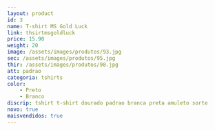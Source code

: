 ```yaml
---
layout: product
id: 3
name: T-shirt MS Gold Luck 
link: thsirtmsgoldluck
price: 15.90
weight: 20
image: /assets/images/produtos/93.jpg
sec: /assets/images/produtos/95.jpg
thir: /assets/images/produtos/98.jpg
att: padrao
categoria: tshirts
color:
    - Preto
    - Branco
discrip: tshirt t-shirt dourado padrao branca preta amuleto sorte
novo: true
maisvendidos: true
---
```


